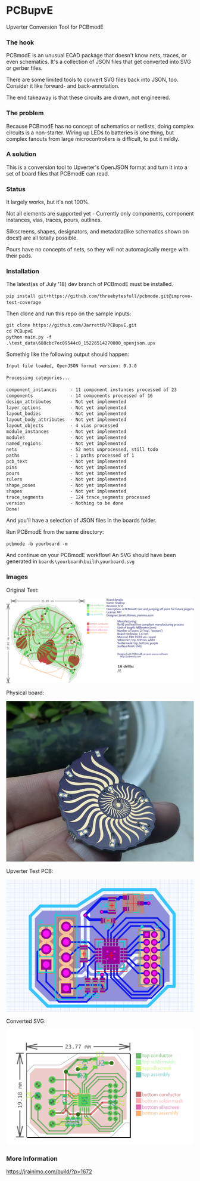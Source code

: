 # PCBupvE
Upverter Conversion Tool for PCBmodE


### The hook

PCBmodE is an unusual ECAD package that doesn't know nets, traces, or even schematics. It's a collection of JSON files that get converted into SVG or gerber files.

There are some limited tools to convert SVG files back into JSON, too. Consider it like forward- and back-annotation.

The end takeaway is that these circuits are _drawn_, not engineered.

### The problem

Because PCBmodE has no concept of schematics or netlists, doing complex circuits is a non-starter.
Wiring up LEDs to batteries is one thing, but complex fanouts from large microcontrollers is difficult, to put it mildly.


### A solution

This is a conversion tool to Upverter's OpenJSON format and turn it into a set of board files that PCBmodE can read.

### Status

It largely works, but it's not 100%.

Not all elements are supported yet - Currently only components, component instances, vias, traces, pours, outlines.

Silkscreens, shapes, designators, and metadata(like schematics shown on docs!)  are all totally possible.

Pours have no concepts of nets, so they will not automagically merge with their pads.


### Installation

The latest(as of July '18) dev branch of PCBmodE must be installed.

`pip install git+https://github.com/threebytesfull/pcbmode.git@improve-test-coverage`

Then clone and run this repo on the sample inputs:
```
git clone https://github.com/JarrettR/PCBupvE.git
cd PCBupvE
python main.py -f .\test_data\688cbc7ec09544c0_15226514270000_openjson.upv
```

Somethig like the following output should happen:
```
Input file loaded, OpenJSON format version: 0.3.0

Processing categories...

component_instances     - 11 component instances processed of 23
components              - 14 components processed of 16
design_attributes       - Not yet implemented
layer_options           - Not yet implemented
layout_bodies           - Not yet implemented
layout_body_attributes  - Not yet implemented
layout_objects          - 4 vias processed
module_instances        - Not yet implemented
modules                 - Not yet implemented
named_regions           - Not yet implemented
nets                    - 52 nets unprocessed, still todo
paths                   - 1 paths processed of 1
pcb_text                - Not yet implemented
pins                    - Not yet implemented
pours                   - Not yet implemented
rulers                  - Not yet implemented
shape_poses             - Not yet implemented
shapes                  - Not yet implemented
trace_segments          - 124 trace_segments processed
version                 - Nothing to be done
Done!
```

And you'll have a selection of JSON files in the boards folder.

Run PCBmodE from the same directory:

`pcbmode -b yourboard -m`

And continue on your PCBmodE workflow! An SVG should have been generated in `boards\yourboard\build\yourboard.svg`

### Images

Original Test:

![SVG layout](docs/shallow_svg.png)


Physical board:

![Physical](docs/shallow_physical.png)


Upverter Test PCB:

![Assembled](docs/upverter_pcb.png)


Converted SVG:

![Assembled](docs/upverter_svg.png)
 
 

### More Information

 https://jrainimo.com/build/?p=1672
